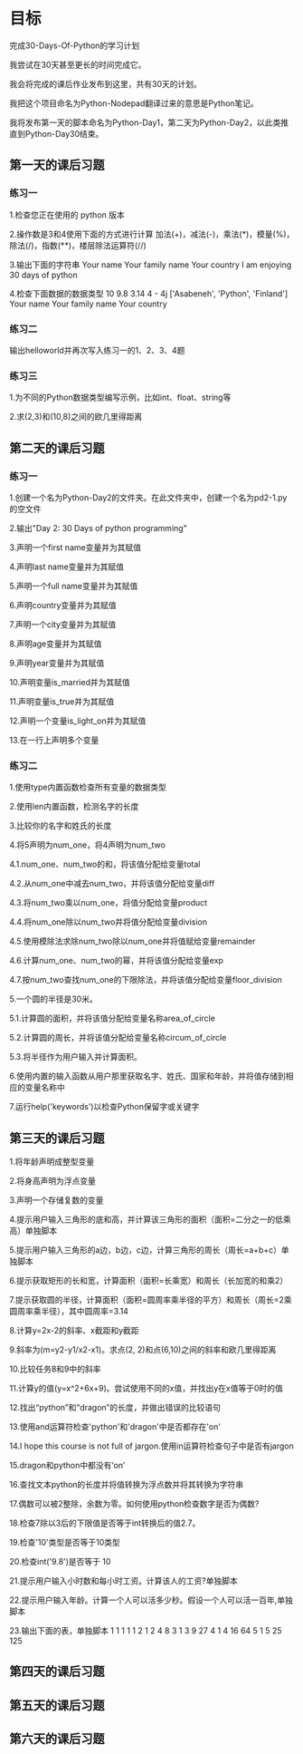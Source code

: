 # 目标
完成30-Days-Of-Python的学习计划

我尝试在30天甚至更长的时间完成它。

我会将完成的课后作业发布到这里，共有30天的计划。

我把这个项目命名为Python-Nodepad翻译过来的意思是Python笔记。

我将发布第一天的脚本命名为Python-Day1，第二天为Python-Day2，以此类推直到Python-Day30结束。

## 第一天的课后习题

### 练习一
1.检查您正在使用的 python 版本

2.操作数是3和4使用下面的方式进行计算
加法(+)，减法(-)，乘法(*)，模量(%)，除法(/)，指数(**)，楼层除法运算符(//)

3.输出下面的字符串
Your name
Your family name
Your country
I am enjoying 30 days of python

4.检查下面数据的数据类型
10
9.8
3.14
4 - 4j
['Asabeneh', 'Python', 'Finland']
Your name
Your family name
Your country

### 练习二
输出helloworld并再次写入练习一的1、2、3、4题

### 练习三
1.为不同的Python数据类型编写示例，比如int、float、string等

2.求(2,3)和(10,8)之间的欧几里得距离

## 第二天的课后习题

### 练习一
1.创建一个名为Python-Day2的文件夹。在此文件夹中，创建一个名为pd2-1.py的空文件

2.输出"Day 2: 30 Days of python programming"

3.声明一个first name变量并为其赋值

4.声明last name变量并为其赋值

5.声明一个full name变量并为其赋值

6.声明country变量并为其赋值

7.声明一个city变量并为其赋值

8.声明age变量并为其赋值

9.声明year变量并为其赋值

10.声明变量is_married并为其赋值

11.声明变量is_true并为其赋值

12.声明一个变量is_light_on并为其赋值

13.在一行上声明多个变量

### 练习二
1.使用type内置函数检查所有变量的数据类型

2.使用len内置函数，检测名字的长度

3.比较你的名字和姓氏的长度

4.将5声明为num_one，将4声明为num_two

4.1.num_one、num_two的和，将该值分配给变量total

4.2.从num_one中减去num_two，并将该值分配给变量diff

4.3.将num_two乘以num_one，将值分配给变量product

4.4.将num_one除以num_two并将值分配给变量division

4.5.使用模除法求除num_two除以num_one并将值赋给变量remainder

4.6.计算num_one、num_two的幂，并将该值分配给变量exp

4.7.按num_two查找num_one的下限除法，并将该值分配给变量floor_division

5.一个圆的半径是30米。

5.1.计算圆的面积，并将该值分配给变量名称area_of_circle

5.2.计算圆的周长，并将该值分配给变量名称circum_of_circle

5.3.将半径作为用户输入并计算面积。

6.使用内置的输入函数从用户那里获取名字、姓氏、国家和年龄，并将值存储到相应的变量名称中

7.运行help('keywords')以检查Python保留字或关键字

## 第三天的课后习题

1.将年龄声明成整型变量

2.将身高声明为浮点变量

3.声明一个存储复数的变量

4.提示用户输入三角形的底和高，并计算该三角形的面积（面积=二分之一的低乘高）单独脚本

5.提示用户输入三角形的a边，b边，c边，计算三角形的周长（周长=a+b+c）单独脚本

6.提示获取矩形的长和宽，计算面积（面积=长乘宽）和周长（长加宽的和乘2）

7.提示获取圆的半径，计算面积（面积=圆周率乘半径的平方）和周长（周长=2乘圆周率乘半径），其中圆周率=3.14

8.计算y=2x-2的斜率、x截距和y截距

9.斜率为(m=y2-y1/x2-x1)。求点(2, 2)和点(6,10)之间的斜率和欧几里得距离

10.比较任务8和9中的斜率

11.计算y的值(y=x^2+6x+9)。尝试使用不同的x值，并找出y在x值等于0时的值

12.找出“python”和“dragon”的长度，并做出错误的比较语句

13.使用and运算符检查'python'和'dragon'中是否都存在'on'

14.I hope this course is not full of jargon.使用in运算符检查句子中是否有jargon

15.dragon和python中都没有‘on’

16.查找文本python的长度并将值转换为浮点数并将其转换为字符串

17.偶数可以被2整除，余数为零。如何使用python检查数字是否为偶数?

18.检查7除以3后的下限值是否等于int转换后的值2.7。

19.检查'10'类型是否等于10类型

20.检查int('9.8')是否等于 10

21.提示用户输入小时数和每小时工资。计算该人的工资?单独脚本

22.提示用户输入年龄。计算一个人可以活多少秒。假设一个人可以活一百年,单独脚本

23.输出下面的表，单独脚本
1 1 1 1 1
2 1 2 4 8
3 1 3 9 27
4 1 4 16 64
5 1 5 25 125

## 第四天的课后习题

## 第五天的课后习题

## 第六天的课后习题
